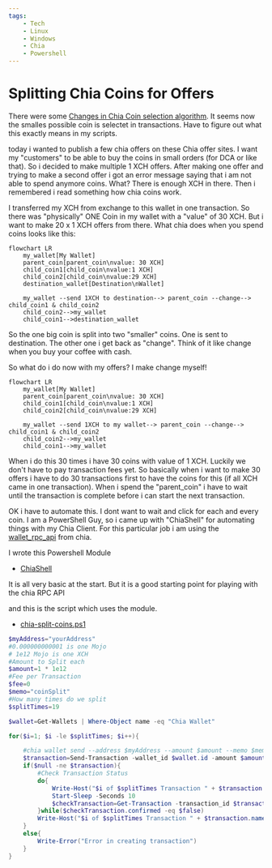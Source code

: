 ```yaml
---
tags:
    - Tech
    - Linux
    - Windows
    - Chia
    - Powershell
---
```


# Splitting Chia Coins for Offers

There were some [Changes in Chia Coin selection algorithm](https://github.com/Chia-Network/chia-blockchain/pull/10967/files). It seems now the smalles possible coin is selectet in transactions. Have to figure out what this exactly means in my scripts.

today i wanted to publish a few chia offers on these Chia offer sites. I want my "customers" to be able to buy the coins in small orders (for DCA or like that). So i decided to make multiple 1 XCH offers. After making one offer and trying to make a second offer i got an error message saying that i am not able to spend anymore coins. What? There is enough XCH in there. Then i remembered i read something how chia coins work.

I transferred my XCH from exchange to this wallet in one transaction. So there was "physically" ONE Coin in my wallet with a "value" of 30 XCH. But i want to make 20 x 1 XCH offers from there. What chia does when you spend coins looks like this:

```mermaid
flowchart LR
    my_wallet[My Wallet]
    parent_coin[parent_coin\nvalue: 30 XCH]
    child_coin1[child_coin\nvalue:1 XCH]
    child_coin2[child_coin\nvalue:29 XCH]
    destination_wallet[Destination\nWallet]

    my_wallet --send 1XCH to destination--> parent_coin --change--> child_coin1 & child_coin2
    child_coin2-->my_wallet
    child_coin1-->destination_wallet
```

So the one big coin is split into two "smaller" coins. One is sent to destination. The other one i get back as "change". Think of it like change when you buy your coffee with cash.

So what do i do now with my offers? I make change myself!

```mermaid
flowchart LR
    my_wallet[My Wallet]
    parent_coin[parent_coin\nvalue: 30 XCH]
    child_coin1[child_coin\nvalue:1 XCH]
    child_coin2[child_coin\nvalue:29 XCH]

    my_wallet --send 1XCH to my wallet--> parent_coin --change--> child_coin1 & child_coin2
    child_coin2-->my_wallet
    child_coin1-->my_wallet
```

When i do this 30 times i have 30 coins with value of 1 XCH. Luckily we don't have to pay transaction fees yet. So basically when i want to make 30 offers i have to do 30 transactions first to have the coins for this (if all XCH came in one transaction). When i spend the "parent_coin" i have to wait until the transaction is complete before i can start the next transaction.

OK i have to automate this. I dont want to wait and click for each and every coin. I am a PowerShell Guy, so i came up with "ChiaShell" for automating things with my Chia Client. For this particular job i am using the [wallet_rpc_api](https://github.com/Chia-Network/chia-blockchain/blob/main/chia/rpc/wallet_rpc_api.py) from chia.

I wrote this Powershell Module

- [ChiaShell](https://github.com/RudolfAchter/ChiaShell)

It is all very basic at the start. But it is a good starting point for playing with the chia RPC API

and this is the script which uses the module.

- [chia-split-coins.ps1](https://github.com/RudolfAchter/ChiaShell/blob/master/Powershell/Scripts/chia-split-coins.ps1)

```powershell
$myAddress="yourAddress"
#0.000000000001 is one Mojo
# 1e12 Mojo is one XCH
#Amount to Split each
$amount=1 * 1e12
#Fee per Transaction
$fee=0
$memo="coinSplit"
#How many times do we split
$splitTimes=19

$wallet=Get-Wallets | Where-Object name -eq "Chia Wallet"

for($i=1; $i -le $splitTimes; $i++){

    #chia wallet send --address $myAddress --amount $amount --memo $memo --fee 0
    $transaction=Send-Transaction -wallet_id $wallet.id -amount $amount -fee $fee -address $myAddress -memos $memo
    if($null -ne $transaction){
        #Check Transaction Status
        do{
            Write-Host("$i of $splitTimes Transaction " + $transaction.name + " with " + ("{0:n12}" -f ($transaction.amount * 1e-12)) + " XCH sent to " + $transaction.to_address +" is not confirmed yet")
            Start-Sleep -Seconds 10
            $checkTransaction=Get-Transaction -transaction_id $transaction.name
        }while($checkTransaction.confirmed -eq $false)
        Write-Host("$i of $splitTimes Transaction " + $transaction.name + " is confirmed")
    }
    else{
        Write-Error("Error in creating transaction")
    }
}
```
